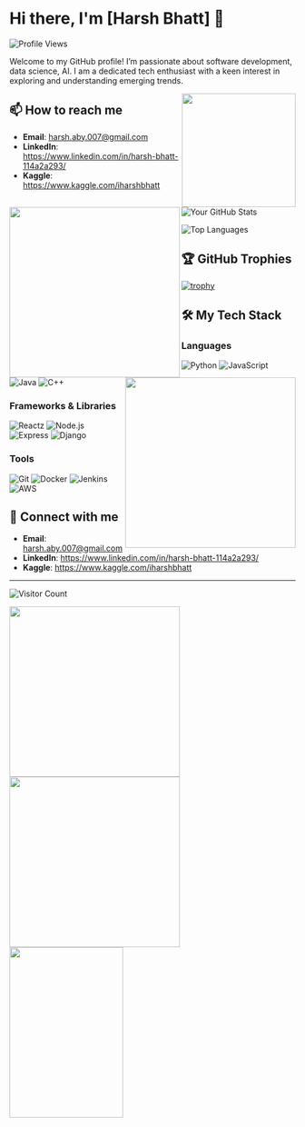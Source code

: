 # Hi there, I'm [Harsh Bhatt] 👋

![Profile Views](https://komarev.com/ghpvc/?username=Harsh-BH&color=blue)

Welcome to my GitHub profile! I’m passionate about software development, data science, AI. I am a dedicated tech enthusiast with a keen interest in exploring and understanding emerging trends.

<img align='right' src='https://user-images.githubusercontent.com/5713670/87202985-820dcb80-c2b6-11ea-9f56-7ec461c497c3.gif' width='200'>

<img align='left' src='https://media0.giphy.com/media/xThuWu82QD3pj4wvEQ/giphy.webp?cid=790b76112vrlx6gbduyd9c3gmib69pd35lsbudj9f8rf36rp&ep=v1_gifs_search&rid=giphy.webp&ct=g' width='300'>





## 📫 How to reach me

- **Email**: harsh.aby.007@gmail.com
- **LinkedIn**: https://www.linkedin.com/in/harsh-bhatt-114a2a293/
- **Kaggle**: https://www.kaggle.com/iharshbhatt
  



![Your GitHub Stats](https://github-readme-stats.vercel.app/api?username=Harsh-BH&show_icons=true&theme=radical)
<img align='right' src='https://media1.giphy.com/media/OkoScrMcY324r1j1HZ/source.gif' width='300'>


![Top Languages](https://github-readme-stats.vercel.app/api/top-langs/?username=Harsh-BH&layout=compact&theme=radical)




## 🏆 GitHub Trophies

[![trophy](https://github-profile-trophy.vercel.app/?username=Harsh-BH&theme=onedark)](https://github.com/ryo-ma/github-profile-trophy)


## 🛠️ My Tech Stack

### Languages
![Python](https://img.shields.io/badge/Python-3776AB?style=for-the-badge&logo=python&logoColor=white)
![JavaScript](https://img.shields.io/badge/JavaScript-323330?style=for-the-badge&logo=javascript&logoColor=F7DF1E)
![Java](https://img.shields.io/badge/Java-ED8B00?style=for-the-badge&logo=java&logoColor=white)
![C++](https://img.shields.io/badge/C++-00599C?style=for-the-badge&logo=cplusplus&logoColor=white)

### Frameworks & Libraries
![React](https://img.shields.io/badge/React-20232A?style=for-the-badge&logo=react&logoColor=61DAFB)z
![Node.js](https://img.shields.io/badge/Node.js-339933?style=for-the-badge&logo=nodedotjs&logoColor=white)
![Express](https://img.shields.io/badge/Express-000000?style=for-the-badge&logo=express&logoColor=white)
![Django](https://img.shields.io/badge/Django-092E20?style=for-the-badge&logo=django&logoColor=white)

### Tools
![Git](https://img.shields.io/badge/Git-F05032?style=for-the-badge&logo=git&logoColor=white)
![Docker](https://img.shields.io/badge/Docker-2496ED?style=for-the-badge&logo=docker&logoColor=white)
![Jenkins](https://img.shields.io/badge/Jenkins-D24939?style=for-the-badge&logo=jenkins&logoColor=white)
![AWS](https://img.shields.io/badge/Amazon_AWS-232F3E?style=for-the-badge&logo=amazonaws&logoColor=white)

## 🤝 Connect with me


- **Email**: harsh.aby.007@gmail.com
- **LinkedIn**: https://www.linkedin.com/in/harsh-bhatt-114a2a293/
- **Kaggle**: https://www.kaggle.com/iharshbhatt

---

![Visitor Count](https://profile-counter.glitch.me/yourusername/count.svg)

<img align='left' src='https://media4.giphy.com/media/nvF0FhO4z75KtaeTzu/source.gif' width='300'>
<img align='left' src='https://mir-s3-cdn-cf.behance.net/project_modules/max_632/7e6cd531454459.5651798c7a764.gif' width='300'>
<img align='left' src='https://openseauserdata.com/files/9cdba031dccf637a6777fa4e12ec03c1.gif' width='200' height='300'>







